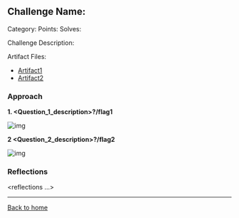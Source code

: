 ## Challenge Name: <name>
Category: <category>
Points: <points>
Solves: <number>

Challenge Description: 
<descript>

Artifact Files:
* [Artifact1]()
* [Artifact2]()

### Approach

**1. <Question_1_description>?/flag1**

![img](<image_link>)

**2 <Question_2_description>?/flag2**

![img](<image_link>)


### Reflections
<reflections ...>
  

---
[Back to home](<main.md>)
